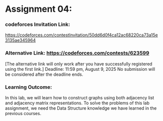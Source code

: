 # Assignment 04:
### codeforces Invitation Link:
https://codeforces.com/contestInvitation/50dd6d0f4ca12ac68220ca73a15e3135ae345964
### Alternative Link: https://codeforces.com/contests/623599
[The alternative link will only work after you have successfully
registered using the first link.]
Deadline: 11:59 pm, August 9, 2025
No submission will be considered after the deadline ends.

### Learning Outcome:
In this lab, we will learn how to construct graphs using both adjacency
list and adjacency matrix representations. To solve the problems of
this lab assignment, we need the Data Structure knowledge we have
learned in the previous courses.